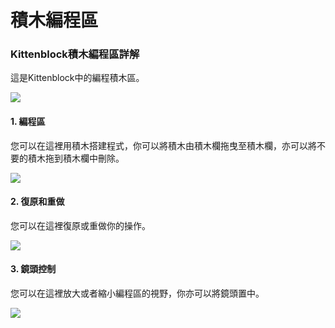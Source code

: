 # 積木編程區

### Kittenblock積木編程區詳解

這是Kittenblock中的編程積木區。

![](https://kittenbothk.readthedocs.io/en/latest/\_images/area1.png)

#### 1. 編程區

您可以在這裡用積木搭建程式，你可以將積木由積木欄拖曳至積木欄，亦可以將不要的積木拖到積木欄中刪除。

![](https://kittenbothk.readthedocs.io/en/latest/\_images/area2.png)

#### 2. 復原和重做

您可以在這裡復原或重做你的操作。

![](https://kittenbothk.readthedocs.io/en/latest/\_images/area3.png)

#### 3. 鏡頭控制

您可以在這裡放大或者縮小編程區的視野，你亦可以將鏡頭置中。

![](https://kittenbothk.readthedocs.io/en/latest/\_images/area4.png)
